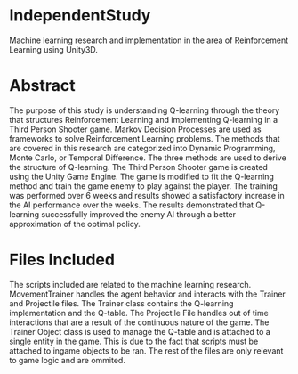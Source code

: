 # IndependentStudy
Machine learning research and implementation in the area of Reinforcement Learning using Unity3D.

# Abstract
The purpose of this study is understanding Q-learning through the theory that structures Reinforcement Learning and implementing Q-learning in a Third Person Shooter game. Markov Decision Processes are used as frameworks to solve Reinforcement Learning problems. The methods that are covered in this research are categorized into Dynamic Programming, Monte Carlo, or Temporal Difference. The three methods are used to derive the structure of Q-learning. The Third Person Shooter game is created using the Unity Game Engine. The game is modified to fit the Q-learning method and train the game enemy to play against the player. The training was performed over 6 weeks and results showed a satisfactory increase in the AI performance over the weeks. The results demonstrated that Q-learning successfully improved the enemy AI through a better approximation of the optimal policy.

# Files Included
The scripts included are related to the machine learning research. MovementTrainer handles the agent behavior and interacts with the Trainer and Projectile files. The Trainer class contains the Q-learning implementation and the Q-table. The Projectile File handles out of time interactions that are a result of the continuous nature of the game. The Trainer Object class is used to manage the Q-table and is attached to a single entity in the game. This is due to the fact that scripts must be attached to ingame objects to be ran. The rest of the files are only relevant to game logic and are ommited. 
